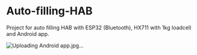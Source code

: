 # Auto-filling-HAB
Project for auto filling HAB with ESP32 (Bluetooth), HX711 with 1kg loadcell and Android app.

![Uploading Android app.jpg…]()

